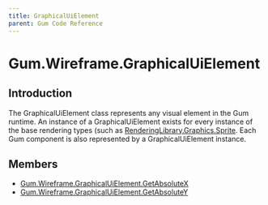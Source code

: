 ```yaml
---
title: GraphicalUiElement
parent: Gum Code Reference
---
```


# Gum.Wireframe.GraphicalUiElement

## Introduction

The GraphicalUiElement class represents any visual element in the Gum runtime. An instance of a GraphicalUiElement exists for every instance of the base rendering types \(such as [RenderingLibrary.Graphics.Sprite](https://github.com/KallDrexx/gum-docs-temp/tree/34f8cf390aa0e8acda804733eaad97a22b8c533b/pages/programming/RenderingLibrary.Graphics.Sprite). Each Gum component is also represented by a GraphicalUiElement instance.

## Members

* [Gum.Wireframe.GraphicalUiElement.GetAbsoluteX](https://github.com/KallDrexx/gum-docs-temp/tree/34f8cf390aa0e8acda804733eaad97a22b8c533b/pages/programming/Gum.Wireframe.GraphicalUiElement.GetAbsoluteX)
* [Gum.Wireframe.GraphicalUiElement.GetAbsoluteY](https://github.com/KallDrexx/gum-docs-temp/tree/34f8cf390aa0e8acda804733eaad97a22b8c533b/pages/programming/Gum.Wireframe.GraphicalUiElement.GetAbsoluteY)

